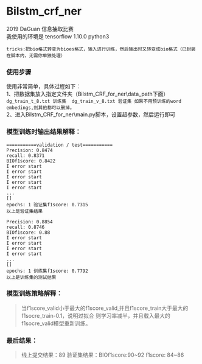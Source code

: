 # Bilstm_crf_ner
2019 DaGuan 信息抽取比赛 <br>
我使用的环境是 tensorflow 1.10.0  python3 <br>

`tricks:把bio格式转变为bioes格式，输入进行训练，然后输出时又转变成bio格式（已封装在脚本内，无需你单独处理）`

### 使用步骤 <br>
使用非常简单，具体过程如下： <br>
1、把数据集放入指定文件夹（Bilstm_CRF_for_ner\data_path下面） <br>
`dg_train_t_8.txt 训练集  dg_train_v_8.txt 验证集 如果不用预训练的word embedings,则其他都可以删掉。` <br>
2、进入Bilstm_CRF_for_ner\main.py脚本，设置超参数，然后运行即可 <br>

### 模型训练时输出结果解释：
```
===========validation / test===========
Precision: 0.8474
recall: 0.8371
BIOf1score: 0.8422
I error start
I error start
I error start
I error start
I error start
...
[]
epochs: 1 验证集f1score: 0.7315
以上是验证集结果

Precision: 0.8854
recall: 0.8746
BIOf1score: 0.88
I error start
I error start
I error start
I error start
...
[]
epochs: 1 训练集f1score: 0.7792
以上是训练集的测试结果
```
### 模型训练策略解释： <br>
> 当f1score_valid小于最大的f1score_valid,并且f1score_train大于最大的f1socre_train-0.1，说明过拟合
> 则学习率减半，并且载入最大的f1socre_valid模型重新训练。
### 最后结果：
> 线上提交结果：89
> 验证集结果：BIOf1score:90~92    f1score: 84~86
